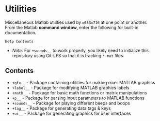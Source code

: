 # Utilities
Miscellaneous Matlab utilities used by `m053m716` at one point or another.
From the Matlab **command window**, enter the following for built-in documentation.

```(matlab)
help Contents
```

* *Note*: For `+sounds__` to work properly, you likely need to initialize this repository using Git-LFS so that it is tracking `*.mat` files.

## Contents ##

* `+gfx__` - Package containing utilities for making nicer MATLAB graphics
* `+label__` - Package for modifying MATLAB graphics labels
* `+math__` - Package for basic math functions or matrix manipulations
* `+p__` - Package for parsing input parameters to MATLAB functions
* `+sounds__` - Package for playing different beeps and boops
* `+tag__` - Package for generating data tags & keys
* `+ui__` - Package for generating graphics for user interfaces

